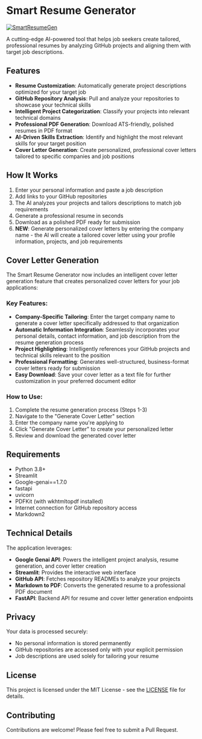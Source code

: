 # Smart Resume Generator
[![SmartResumeGen](https://github.com/user-attachments/assets/ceaf706c-46f9-4294-9cf7-110cba37b87f)](https://huggingface.co/spaces/jatinmehra/Smart-Resume-Generator)


A cutting-edge AI-powered tool that helps job seekers create tailored, professional resumes by analyzing GitHub projects and aligning them with target job descriptions.

## Features

- **Resume Customization**: Automatically generate project descriptions optimized for your target job
- **GitHub Repository Analysis**: Pull and analyze your repositories to showcase your technical skills
- **Intelligent Project Categorization**: Classify your projects into relevant technical domains
- **Professional PDF Generation**: Download ATS-friendly, polished resumes in PDF format
- **AI-Driven Skills Extraction**: Identify and highlight the most relevant skills for your target position
- **Cover Letter Generation**: Create personalized, professional cover letters tailored to specific companies and job positions

## How It Works

1. Enter your personal information and paste a job description
2. Add links to your GitHub repositories 
3. The AI analyzes your projects and tailors descriptions to match job requirements
4. Generate a professional resume in seconds
5. Download as a polished PDF ready for submission
6. **NEW**: Generate personalized cover letters by entering the company name - the AI will create a tailored cover letter using your profile information, projects, and job requirements

## Cover Letter Generation

The Smart Resume Generator now includes an intelligent cover letter generation feature that creates personalized cover letters for your job applications:

### Key Features:
- **Company-Specific Tailoring**: Enter the target company name to generate a cover letter specifically addressed to that organization
- **Automatic Information Integration**: Seamlessly incorporates your personal details, contact information, and job description from the resume generation process
- **Project Highlighting**: Intelligently references your GitHub projects and technical skills relevant to the position
- **Professional Formatting**: Generates well-structured, business-format cover letters ready for submission
- **Easy Download**: Save your cover letter as a text file for further customization in your preferred document editor

### How to Use:
1. Complete the resume generation process (Steps 1-3)
2. Navigate to the "Generate Cover Letter" section
3. Enter the company name you're applying to
4. Click "Generate Cover Letter" to create your personalized letter
5. Review and download the generated cover letter


## Requirements

- Python 3.8+
- Streamlit
- Google-genai==1.7.0
- fastapi
- uvicorn
- PDFKit (with wkhtmltopdf installed)
- Internet connection for GitHub repository access
- Markdown2

## Technical Details

The application leverages:
- **Google Genai API**: Powers the intelligent project analysis, resume generation, and cover letter creation
- **Streamlit**: Provides the interactive web interface
- **GitHub API**: Fetches repository READMEs to analyze your projects
- **Markdown to PDF**: Converts the generated resume to a professional PDF document
- **FastAPI**: Backend API for resume and cover letter generation endpoints

## Privacy

Your data is processed securely:
- No personal information is stored permanently
- GitHub repositories are accessed only with your explicit permission
- Job descriptions are used solely for tailoring your resume

## License

This project is licensed under the MIT License - see the [LICENSE](LICENSE) file for details.

## Contributing

Contributions are welcome! Please feel free to submit a Pull Request.
